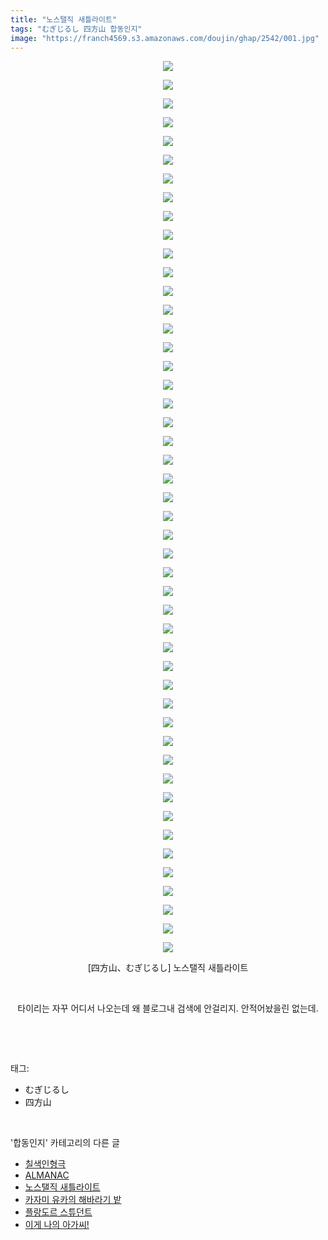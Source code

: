 ```yaml
---
title: "노스탤직 새틀라이트"
tags: "むぎじるし 四方山 합동인지"
image: "https://franch4569.s3.amazonaws.com/doujin/ghap/2542/001.jpg"
---
```

<div class="article">
<p style="text-align: center; clear: none; float: none;"><img src="{{ site.imgserver2 }}/ghap/2542/001.jpg"/></p>
<p style="text-align: center; clear: none; float: none;"><img src="{{ site.imgserver2 }}/ghap/2542/002.jpg"/></p>
<p style="text-align: center; clear: none; float: none;"><img src="{{ site.imgserver2 }}/ghap/2542/003.jpg"/></p>
<p style="text-align: center; clear: none; float: none;"><img src="{{ site.imgserver2 }}/ghap/2542/004.jpg"/></p>
<p style="text-align: center; clear: none; float: none;"><img src="{{ site.imgserver2 }}/ghap/2542/005.jpg"/></p>
<p style="text-align: center; clear: none; float: none;"><img src="{{ site.imgserver2 }}/ghap/2542/006.jpg"/></p>
<p style="text-align: center; clear: none; float: none;"><img src="{{ site.imgserver2 }}/ghap/2542/007.jpg"/></p>
<p style="text-align: center; clear: none; float: none;"><img src="{{ site.imgserver2 }}/ghap/2542/008.jpg"/></p>
<p style="text-align: center; clear: none; float: none;"><img src="{{ site.imgserver2 }}/ghap/2542/009.jpg"/></p>
<p style="text-align: center; clear: none; float: none;"><img src="{{ site.imgserver2 }}/ghap/2542/010.jpg"/></p>
<p style="text-align: center; clear: none; float: none;"><img src="{{ site.imgserver2 }}/ghap/2542/011.jpg"/></p>
<p style="text-align: center; clear: none; float: none;"><img src="{{ site.imgserver2 }}/ghap/2542/012.jpg"/></p>
<p style="text-align: center; clear: none; float: none;"><img src="{{ site.imgserver2 }}/ghap/2542/013.jpg"/></p>
<p style="text-align: center; clear: none; float: none;"><img src="{{ site.imgserver2 }}/ghap/2542/014.jpg"/></p>
<p style="text-align: center; clear: none; float: none;"><img src="{{ site.imgserver2 }}/ghap/2542/015.jpg"/></p>
<p style="text-align: center; clear: none; float: none;"><img src="{{ site.imgserver2 }}/ghap/2542/016.jpg"/></p>
<p style="text-align: center; clear: none; float: none;"><img src="{{ site.imgserver2 }}/ghap/2542/017.jpg"/></p>
<p style="text-align: center; clear: none; float: none;"><img src="{{ site.imgserver2 }}/ghap/2542/018.jpg"/></p>
<p style="text-align: center; clear: none; float: none;"><img src="{{ site.imgserver2 }}/ghap/2542/019.jpg"/></p>
<p style="text-align: center; clear: none; float: none;"><img src="{{ site.imgserver2 }}/ghap/2542/020.jpg"/></p>
<p style="text-align: center; clear: none; float: none;"><img src="{{ site.imgserver2 }}/ghap/2542/021.jpg"/></p>
<p style="text-align: center; clear: none; float: none;"><img src="{{ site.imgserver2 }}/ghap/2542/022.jpg"/></p>
<p style="text-align: center; clear: none; float: none;"><img src="{{ site.imgserver2 }}/ghap/2542/023.jpg"/></p>
<p style="text-align: center; clear: none; float: none;"><img src="{{ site.imgserver2 }}/ghap/2542/024.jpg"/></p>
<p style="text-align: center; clear: none; float: none;"><img src="{{ site.imgserver2 }}/ghap/2542/025.jpg"/></p>
<p style="text-align: center; clear: none; float: none;"><img src="{{ site.imgserver2 }}/ghap/2542/026.jpg"/></p>
<p style="text-align: center; clear: none; float: none;"><img src="{{ site.imgserver2 }}/ghap/2542/027.jpg"/></p>
<p style="text-align: center; clear: none; float: none;"><img src="{{ site.imgserver2 }}/ghap/2542/028.jpg"/></p>
<p style="text-align: center; clear: none; float: none;"><img src="{{ site.imgserver2 }}/ghap/2542/029.jpg"/></p>
<p style="text-align: center; clear: none; float: none;"><img src="{{ site.imgserver2 }}/ghap/2542/030.jpg"/></p>
<p style="text-align: center; clear: none; float: none;"><img src="{{ site.imgserver2 }}/ghap/2542/031.jpg"/></p>
<p style="text-align: center; clear: none; float: none;"><img src="{{ site.imgserver2 }}/ghap/2542/032.jpg"/></p>
<p style="text-align: center; clear: none; float: none;"><img src="{{ site.imgserver2 }}/ghap/2542/033.jpg"/></p>
<p style="text-align: center; clear: none; float: none;"><img src="{{ site.imgserver2 }}/ghap/2542/034.jpg"/></p>
<p style="text-align: center; clear: none; float: none;"><img src="{{ site.imgserver2 }}/ghap/2542/035.jpg"/></p>
<p style="text-align: center; clear: none; float: none;"><img src="{{ site.imgserver2 }}/ghap/2542/036.jpg"/></p>
<p style="text-align: center; clear: none; float: none;"><img src="{{ site.imgserver2 }}/ghap/2542/037.jpg"/></p>
<p style="text-align: center; clear: none; float: none;"><img src="{{ site.imgserver2 }}/ghap/2542/038.jpg"/></p>
<p style="text-align: center; clear: none; float: none;"><img src="{{ site.imgserver2 }}/ghap/2542/039.jpg"/></p>
<p style="text-align: center; clear: none; float: none;"><img src="{{ site.imgserver2 }}/ghap/2542/040.jpg"/></p>
<p style="text-align: center; clear: none; float: none;"><img src="{{ site.imgserver2 }}/ghap/2542/041.jpg"/></p>
<p style="text-align: center; clear: none; float: none;"><img src="{{ site.imgserver2 }}/ghap/2542/042.jpg"/></p>
<p style="text-align: center; clear: none; float: none;"><img src="{{ site.imgserver2 }}/ghap/2542/043.jpg"/></p>
<p style="text-align: center; clear: none; float: none;"><img src="{{ site.imgserver2 }}/ghap/2542/044.jpg"/></p>
<p style="text-align: center; clear: none; float: none;"><img src="{{ site.imgserver2 }}/ghap/2542/045.jpg"/></p>
<p style="text-align: center; clear: none; float: none;"><img src="{{ site.imgserver2 }}/ghap/2542/046.jpg"/></p>
<p style="text-align: center; clear: none; float: none;"><img src="{{ site.imgserver2 }}/ghap/2542/047.jpg"/></p>
<p style="text-align: center; clear: none; float: none;"><img src="{{ site.imgserver2 }}/ghap/2542/048.jpg"/></p>
<p style="text-align: center; clear: none; float: none;">[四方山、<span style="font-size: 13.3333px;">むぎじるし</span>] 노스탤직 새틀라이트</p>
<p style="text-align: center; clear: none; float: none;"><br/></p>
<p style="text-align: center; clear: none; float: none;">타이리는 자꾸 어디서 나오는데 왜 블로그내 검색에 안걸리지. 안적어놨을린 없는데.</p>
<p><br/></p>
</div><br/>
<div class="tagTrail">
<p>태그: </p>
<ul>
<li>むぎじるし</li>
<li>四方山</li>
</ul>
</div><br/>
<div class="another">
<p>'합동인지' 카테고리의 다른 글</p>
<ul>
<li><a href="/ghap_2596">칠색인형극</a></li>
<li><a href="/ghap_2576">ALMANAC</a></li>
<li><a href="/ghap_2542">노스탤직 새틀라이트</a></li>
<li><a href="/ghap_2537">카자미 유카의 해바라기 밭</a></li>
<li><a href="/ghap_2534">플랑도르 스튜던트</a></li>
<li><a href="/ghap_2528">이게 나의 아가씨!</a></li>
</ul>
</div><br/>
<div class="cb_module cb_fluid">
<div class="cb_wrt cb_profile">
</div><!-- commentList close -->
</div><br/>
